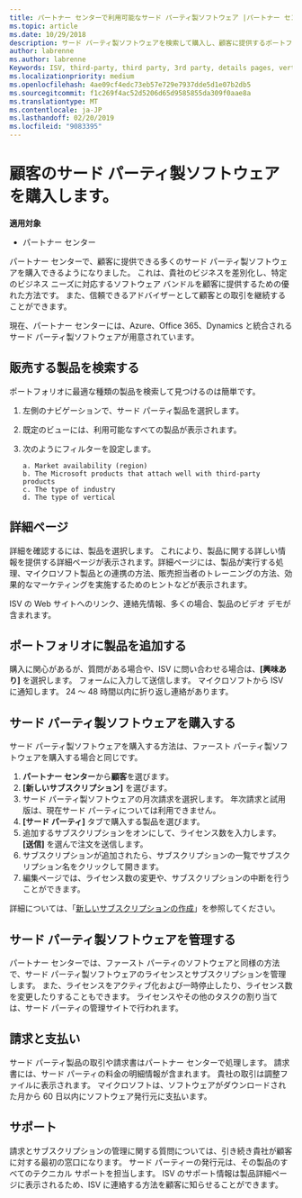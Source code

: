 ```yaml
---
title: パートナー センターで利用可能なサード パーティ製ソフトウェア |パートナー センター
ms.topic: article
ms.date: 10/29/2018
description: サード パーティ製ソフトウェアを検索して購入し、顧客に提供するポートフォリオに追加することができます。
author: labrenne
ms.author: labrenne
Keywords: ISV, third-party, third party, 3rd party, details pages, vertical software, software publisher
ms.localizationpriority: medium
ms.openlocfilehash: 4ae09cf4edc73eb57e729e7937dde5d1e07b2db5
ms.sourcegitcommit: f1c269f4ac52d5206d65d9585855da309f0aae8a
ms.translationtype: MT
ms.contentlocale: ja-JP
ms.lasthandoff: 02/20/2019
ms.locfileid: "9083395"
---
```

# <a name="purchase-third-party-software-for-your-customers"></a>顧客のサード パーティ製ソフトウェアを購入します。

**適用対象** 

- パートナー センター


パートナー センターで、顧客に提供できる多くのサード パーティ製ソフトウェアを購入できるようになりました。 これは、貴社のビジネスを差別化し、特定のビジネス ニーズに対応するソフトウェア バンドルを顧客に提供するための優れた方法です。 また、信頼できるアドバイザーとして顧客との取引を継続することができます。

現在、パートナー センターには、Azure、Office 365、Dynamics と統合されるサード パーティ製ソフトウェアが用意されています。

## <a name="discover-the-products-you-want-to-sell"></a>販売する製品を検索する

ポートフォリオに最適な種類の製品を検索して見つけるのは簡単です。 
1.  左側のナビゲーションで、サード パーティ製品を選択します。 
2.  既定のビューには、利用可能なすべての製品が表示されます。 
3.  次のようにフィルターを設定します。

        a. Market availability (region) 
        b. The Microsoft products that attach well with third-party products  
        c. The type of industry 
        d. The type of vertical 

## <a name="the-details-page"></a>詳細ページ

詳細を確認するには、製品を選択します。 これにより、製品に関する詳しい情報を提供する詳細ページが表示されます。詳細ページには、製品が実行する処理、マイクロソフト製品との連携の方法、販売担当者のトレーニングの方法、効果的なマーケティングを実施するためのヒントなどが表示されます。 

ISV の Web サイトへのリンク、連絡先情報、多くの場合、製品のビデオ デモが含まれます。 

## <a name="add-the-product-to-your-portfolio"></a>ポートフォリオに製品を追加する

購入に関心があるが、質問がある場合や、ISV に問い合わせる場合は、**[興味あり]** を選択します。 フォームに入力して送信します。 マイクロソフトから ISV に通知します。 24 ～ 48 時間以内に折り返し連絡があります。 

## <a name="purchase-the-third-party-software"></a>サード パーティ製ソフトウェアを購入する

サード パーティ製ソフトウェアを購入する方法は、ファースト パーティ製ソフトウェアを購入する場合と同じです。 

1.  **パートナー センター**から**顧客**を選びます。
2.  **[新しいサブスクリプション]** を選びます。
3.  サード パーティ製ソフトウェアの月次請求を選択します。 年次請求と試用版は、現在サード パーティについては利用できません。
4.  **[サード パーティ]** タブで購入する製品を選びます。
5.  追加するサブスクリプションをオンにして、ライセンス数を入力します。 
          **[送信]** を選んで注文を送信します。
6.  サブスクリプションが追加されたら、サブスクリプションの一覧でサブスクリプション名をクリックして開きます。 
7.  編集ページでは、ライセンス数の変更や、サブスクリプションの中断を行うことができます。

詳細については、「[新しいサブスクリプションの作成](create-a-new-subscription.md)」を参照してください。

## <a name="administer-the-third-party-software"></a>サード パーティ製ソフトウェアを管理する

パートナー センターでは、ファースト パーティのソフトウェアと同様の方法で、サード パーティ製ソフトウェアのライセンスとサブスクリプションを管理します。 また、ライセンスをアクティブ化および一時停止したり、ライセンス数を変更したりすることもできます。 ライセンスやその他のタスクの割り当ては、サード パーティの管理サイトで行われます。

## <a name="billing-and-payment"></a>請求と支払い

サード パーティ製品の取引や請求書はパートナー センターで処理します。 請求書には、サード パーティの料金の明細情報が含まれます。 貴社の取引は調整ファイルに表示されます。 マイクロソフトは、ソフトウェアがダウンロードされた月から 60 日以内にソフトウェア発行元に支払います。 

## <a name="support"></a>サポート

請求とサブスクリプションの管理に関する質問については、引き続き貴社が顧客に対する最初の窓口になります。 サード パーティーの発行元は、その製品のすべてのテクニカル サポートを担当します。 ISV のサポート情報は製品詳細ページに表示されるため、ISV に連絡する方法を顧客に知らせることができます。

